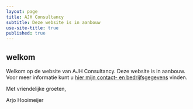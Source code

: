 ```yaml
---
layout: page
title: AJH Consultancy
subtitle: Deze website is in aanbouw
use-site-title: true
published: true
---
```

## welkom

Welkom op de website van AJH Consultancy.
Deze website is in aanbouw. 
Voor meer informatie kunt u [hier mijn contact- en bedrijfsgegevens](contact/ "Neem contact op") vinden.

Met vriendelijke groeten,

Arjo Hooimeijer
